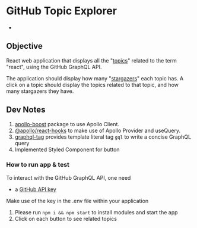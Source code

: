 # GitHub Topic Explorer
-
## Objective

React web application that displays all the "[topics](https://docs.github.com/en/free-pro-team@latest/graphql/reference/objects#topic)" related to the term "react", using the GitHub GraphQL API.

The application should display how many "[stargazers](https://docs.github.com/en/free-pro-team@latest/graphql/reference/objects#stargazerconnection)" each topic has. A click on a topic should display the topics related to that topic, and how many stargazers they have.

## Dev Notes

1. [apollo-boost](https://www.npmjs.com/package/apollo-boost) package to use Apollo Client.
2. [@apollo/react-hooks](https://www.npmjs.com/package/@apollo/react-hooks) to make use of Apollo Provider and useQuery.
3. [graphql-tag](https://www.npmjs.com/package/graphql-tag) provides template literal tag `gql` to write a concise GraphQL query
4. Implemented Styled Component for button

### How to run app & test

To interact with the GitHub GraphQL API, one need

- a [GitHub API key](https://docs.github.com/en/free-pro-team@latest/graphql/guides/forming-calls-with-graphql#authenticating-with-graphql)

Make use of the key in the .env file within your application

1. Please run `npm i && npm start` to install modules and start the app
2. Click on each button to see related topics
